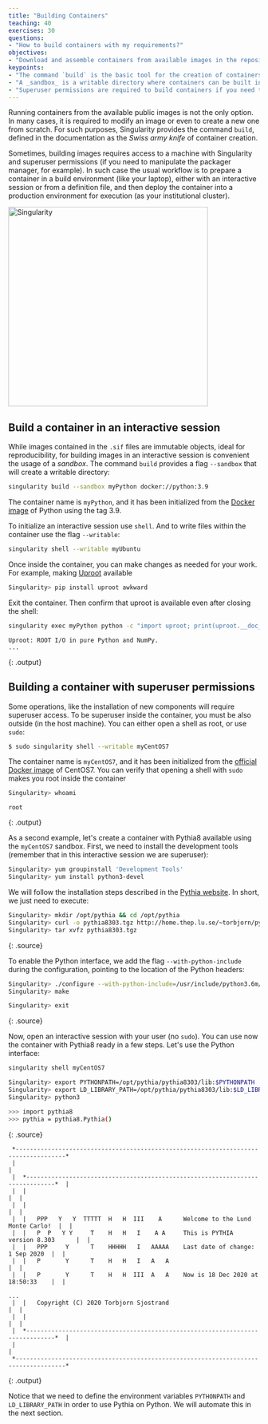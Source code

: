 ```yaml
---
title: "Building Containers"
teaching: 40
exercises: 30
questions:
- "How to build containers with my requirements?"
objectives:
- "Download and assemble containers from available images in the repositories."
keypoints:
- "The command `build` is the basic tool for the creation of containers."
- "A _sandbox_ is a writable directory where containers can be built interactively."
- "Superuser permissions are required to build containers if you need to install packages or manipulate the operating system."
---
```


Running containers from the available public images is not the only option. In many cases, it is required to modify
an image or even to create a new one from scratch. For such purposes, Singularity provides the command `build`,
defined in the documentation as the _Swiss army knife_ of container creation.

Sometimes, building images requires access to a machine with Singularity and superuser permissions
(if you need to manipulate the packager manager, for example). In such case the usual workflow is to prepare
a container in a build environment (like your laptop), either with an interactive session or from a definition file,
and then deploy the container into a production environment for execution (as your institutional cluster).

<a href="https://journals.plos.org/plosone/article?id=10.1371/journal.pone.0177459">
<img src="http://singularity.lbl.gov/assets/img/diagram/singularity-2.4-flow.png" alt="Singularity" height="400">
</a>

## Build a container in an interactive session

While images contained in the `.sif` files are immutable objects, ideal for reproducibility, for building images in an
interactive session is convenient the usage of a _sandbox_.
The command `build` provides a flag `--sandbox` that will create a writable directory:
```bash
singularity build --sandbox myPython docker://python:3.9
```
The container name is `myPython`, and it has been initialized from the [Docker image](https://hub.docker.com/_/python)
of Python using the tag 3.9.

To initialize an interactive session use `shell`. And to write files within the container use the flag `--writable`:
```bash
singularity shell --writable myUbuntu
```
Once inside the container, you can make changes as needed for your work. For example, making
[Uproot](https://uproot.readthedocs.io/en/latest/index.html) available
```bash
Singularity> pip install uproot awkward
```
Exit the container. Then confirm that uproot is available even after closing the shell:
```bash
singularity exec myPython python -c "import uproot; print(uproot.__doc__)"
```
~~~
Uproot: ROOT I/O in pure Python and NumPy.
...
~~~
{: .output}

## Building a container with superuser permissions

Some operations, like the installation of new components will require superuser access. To be superuser inside the container,
you must be also outside (in the host machine). You can either open a shell as root, or use `sudo`:

```bash
$ sudo singularity shell --writable myCentOS7
```
The container name is `myCentOS7`, and it has been initialized from the [official Docker image](https://hub.docker.com/_/centos)
of CentOS7. You can verify that opening a shell with `sudo` makes you root inside the container
```bash
Singularity> whoami
```
~~~
root
~~~
{: .output}

As a second example, let's create a container with Pythia8 available using the `myCentOS7` sandbox.
First, we need to install the development tools (remember that in this interactive session we are superuser):
```bash
Singularity> yum groupinstall 'Development Tools'
Singularity> yum install python3-devel
```

We will follow the
installation steps described in the [Pythia website](http://home.thep.lu.se/~torbjorn/Pythia.html).
In short, we just need to execute:

~~~bash
Singularity> mkdir /opt/pythia && cd /opt/pythia
Singularity> curl -o pythia8303.tgz http://home.thep.lu.se/~torbjorn/pythia8/pythia8303.tgz
Singularity> tar xvfz pythia8303.tgz
~~~
{: .source}

To enable the Python interface, we add the flag `--with-python-include` during the configuration, pointing to the
location of the Python headers:

~~~bash
Singularity> ./configure --with-python-include=/usr/include/python3.6m/
Singularity> make

Singularity> exit
~~~
{: .source}

Now, open an interactive session with your user (no `sudo`). You can use now the container with Pythia8 ready in a
few steps. Let's use the Python interface:

~~~bash
singularity shell myCentOS7

Singularity> export PYTHONPATH=/opt/pythia/pythia8303/lib:$PYTHONPATH
Singularity> export LD_LIBRARY_PATH=/opt/pythia/pythia8303/lib:$LD_LIBRARY_PATH
Singularity> python3

>>> import pythia8
>>> pythia = pythia8.Pythia()
~~~
{: .source}
~~~
 *------------------------------------------------------------------------------------*
 |                                                                                    |
 |  *------------------------------------------------------------------------------*  |
 |  |                                                                              |  |
 |  |                                                                              |  |
 |  |   PPP   Y   Y  TTTTT  H   H  III    A      Welcome to the Lund Monte Carlo!  |  |
 |  |   P  P   Y Y     T    H   H   I    A A     This is PYTHIA version 8.303      |  |
 |  |   PPP     Y      T    HHHHH   I   AAAAA    Last date of change:  1 Sep 2020  |  |
 |  |   P       Y      T    H   H   I   A   A                                      |  |
 |  |   P       Y      T    H   H  III  A   A    Now is 18 Dec 2020 at 18:50:33    |  |

...
 |  |   Copyright (C) 2020 Torbjorn Sjostrand                                      |  |
 |  |                                                                              |  |
 |  *------------------------------------------------------------------------------*  |
 |                                                                                    |
 *------------------------------------------------------------------------------------*
~~~
{: .output}

Notice that we need to define the environment variables `PYTHONPATH` and `LD_LIBRARY_PATH` in order to use Pythia on Python.
We will automate this in the next section.
